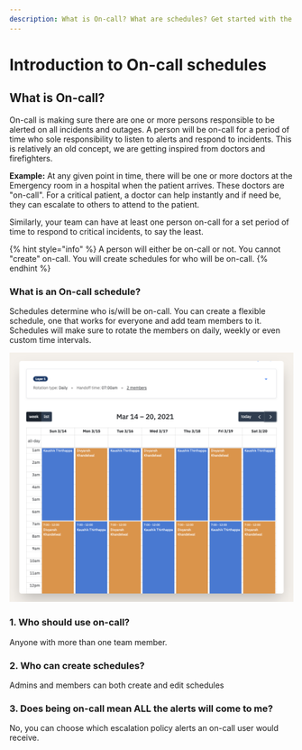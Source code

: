 ```yaml
---
description: What is On-call? What are schedules? Get started with the basics.
---
```


# Introduction to On-call schedules

## What is On-call?

On-call is making sure there are one or more persons responsible to be alerted on all incidents and outages. A person will be on-call for a period of time who sole responsibility to listen to alerts and respond to incidents. This is relatively an old concept, we are getting inspired from doctors and firefighters.&#x20;

**Example:** At any given point in time, there will be one or more doctors at the Emergency room in a hospital when the patient arrives. These doctors are "on-call". For a critical patient, a doctor can help instantly and if need be, they can escalate to others to attend to the patient.&#x20;

Similarly, your team can have at least one person on-call for a set period of time to respond to critical incidents, to say the least.&#x20;

{% hint style="info" %}
A person will either be on-call or not. You cannot "create" on-call. You will create schedules for who will be on-call.
{% endhint %}

### What is an On-call schedule?

Schedules determine who is/will be on-call. You can create a flexible schedule, one that works for everyone and add team members to it. Schedules will make sure to rotate the members on daily, weekly or even custom time intervals.&#x20;

![Example of Daily rotation among 2 members](../.gitbook/assets/daily-rotation-example.png)

### 1. Who should use on-call?

Anyone with more than one team member.&#x20;

### 2. Who can create schedules?

Admins and members can both create and edit schedules

### **3. Does being on-call mean ALL the alerts will come to me?**

No, you can choose which escalation policy alerts an on-call user would receive.&#x20;



